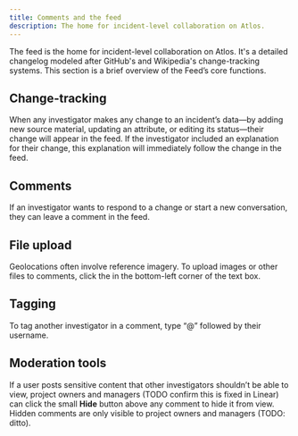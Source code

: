 ```yaml
---
title: Comments and the feed
description: The home for incident-level collaboration on Atlos.
---
```



The feed is the home for incident-level collaboration on Atlos. It's a detailed changelog modeled after GitHub's and Wikipedia's change-tracking systems. This section is a brief overview of the Feed’s core functions.

## Change-tracking
When any investigator makes any change to an incident’s data—by adding new source material, updating an attribute, or editing its status—their change will appear in the feed. If the investigator included an explanation for their change, this explanation will immediately follow the change in the feed. 

## Comments
If an investigator wants to respond to a change or start a new conversation, they can leave a comment in the feed.

## File upload
Geolocations often involve reference imagery. To upload images or other files to comments, click the  in the bottom-left corner of the text box. 

## Tagging
To tag another investigator in a comment, type “@” followed by their username.

## Moderation tools
If a user posts sensitive content that other investigators shouldn’t be able to view, project owners and managers (TODO confirm this is fixed in Linear) can click the small **Hide** button above any comment to hide it from view. Hidden comments are only visible to project owners and managers (TODO: ditto).